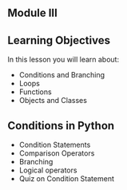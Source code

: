 ## Module III
## Learning Objectives
In this lesson you will learn about:
* Conditions and Branching
* Loops
* Functions
* Objects and Classes

## Conditions in Python
* Condition Statements
* Comparison Operators
* Branching
* Logical operators
* Quiz on Condition Statement
